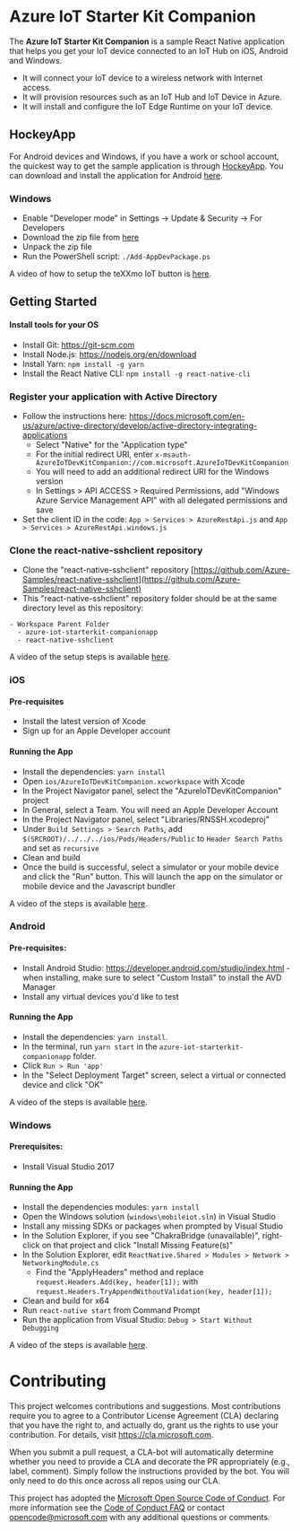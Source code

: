 #  Azure IoT Starter Kit Companion

The **Azure IoT Starter Kit Companion** is a sample React Native application that helps you get your IoT device connected to an IoT Hub on iOS, Android and Windows.

- It will connect your IoT device to a wireless network with Internet access.
- It will provision resources such as an IoT Hub and IoT Device in Azure.
- It will install and configure the IoT Edge Runtime on your IoT device.

## HockeyApp

For Android devices and Windows, if you have a work or school account, the quickest way to get the sample application is through [HockeyApp](https://hockeyapp.net). You can download and install the application for Android [here](https://rink.hockeyapp.net/apps/3f3aff53951843b5889db768287c531a).

### Windows
- Enable "Developer mode" in Settings -> Update & Security -> For Developers
- Download the zip file from [here](https://rink.hockeyapp.net/apps/3d31ebf256d445648f0f2a0855798ece)
- Unpack the zip file
- Run the PowerShell script: `./Add-AppDevPackage.ps`

A video of how to setup the teXXmo IoT button is [here](https://iotcompanionapp.blob.core.windows.net/videos/button_flow.mp4).

## Getting Started

#### Install tools for your OS
- Install Git: https://git-scm.com
- Install Node.js: https://nodejs.org/en/download
- Install Yarn: `npm install -g yarn`
- Install the React Native CLI: `npm install -g react-native-cli`

### Register your application with Active Directory
- Follow the instructions here: https://docs.microsoft.com/en-us/azure/active-directory/develop/active-directory-integrating-applications
  - Select "Native" for the "Application type"
  - For the initial redirect URI, enter `x-msauth-AzureIoTDevKitCompanion://com.microsoft.AzureIoTDevKitCompanion`
  - You will need to add an additional redirect URI for the Windows version
  - In Settings > API ACCESS > Required Permissions, add "Windows Azure Service Management API" with all delegated permissions and save
- Set the client ID in the code: `App > Services > AzureRestApi.js` and `App > Services > AzureRestApi.windows.js`

### Clone the react-native-sshclient repository
- Clone the "react-native-sshclient" repository [https://github.com/Azure-Samples/react-native-sshclient](https://github.com/Azure-Samples/react-native-sshclient)
- This "react-native-sshclient" repository folder should be at the same directory level as this repository:
```
- Workspace Parent Folder
  - azure-iot-starterkit-companionapp
  - react-native-sshclient
```

A video of the setup steps is available [here](https://iotcompanionapp.blob.core.windows.net/videos/checkout.mov).

### iOS

#### Pre-requisites
- Install the latest version of Xcode
- Sign up for an Apple Developer account

#### Running the App
- Install the dependencies: `yarn install`
- Open `ios/AzureIoTDevKitCompanion.xcworkspace` with Xcode
- In the Project Navigator panel, select the "AzureIoTDevKitCompanion" project
- In General, select a Team. You will need an Apple Developer Account
- In the Project Navigator panel, select "Libraries/RNSSH.xcodeproj"
- Under `Build Settings > Search Paths`, add `$(SRCROOT)/../../../ios/Pods/Headers/Public` to `Header Search Paths` and set as `recursive`
- Clean and build
- Once the build is successful, select a simulator or your mobile device and click the "Run" button. This will launch the app on the simulator or mobile device and the Javascript bundler

A video of the steps is available [here](https://iotcompanionapp.blob.core.windows.net/videos/run_ios.mp4).

### Android

#### Pre-requisites:
- Install Android Studio: https://developer.android.com/studio/index.html - when installing, make sure to select "Custom Install" to install the AVD Manager
- Install any virtual devices you'd like to test

#### Running the App
- Install the dependencies: `yarn install`.
- In the terminal, run `yarn start` in the `azure-iot-starterkit-companionapp` folder.
- Click `Run > Run 'app'`
- In the "Select Deployment Target" screen, select a virtual or connected device and click "OK"

A video of the steps is available [here](https://iotcompanionapp.blob.core.windows.net/videos/run_android.mp4).

### Windows

#### Prerequisites:
- Install Visual Studio 2017

#### Running the App
- Install the dependencies modules: `yarn install`
- Open the Windows solution (`windows\mobileiot.sln`) in Visual Studio
- Install any missing SDKs or packages when prompted by Visual Studio
- In the Solution Explorer, if you see "ChakraBridge (unavailable)", right-click on that project and click "Install Missing Feature(s)"
- In the Solution Explorer, edit `ReactNative.Shared > Modules > Network > NetworkingModule.cs`
  - Find the "ApplyHeaders" method and replace `request.Headers.Add(key, header[1]);` with `request.Headers.TryAppendWithoutValidation(key, header[1]);`
- Clean and build for x64
- Run `react-native start` from Command Prompt
- Run the application from Visual Studio: `Debug > Start Without Debugging`

A video of the steps is available [here](https://iotcompanionapp.blob.core.windows.net/videos/run_windows.mp4).


# Contributing

This project welcomes contributions and suggestions.  Most contributions require you to agree to a
Contributor License Agreement (CLA) declaring that you have the right to, and actually do, grant us
the rights to use your contribution. For details, visit https://cla.microsoft.com.

When you submit a pull request, a CLA-bot will automatically determine whether you need to provide
a CLA and decorate the PR appropriately (e.g., label, comment). Simply follow the instructions
provided by the bot. You will only need to do this once across all repos using our CLA.

This project has adopted the [Microsoft Open Source Code of Conduct](https://opensource.microsoft.com/codeofconduct/).
For more information see the [Code of Conduct FAQ](https://opensource.microsoft.com/codeofconduct/faq/) or
contact [opencode@microsoft.com](mailto:opencode@microsoft.com) with any additional questions or comments.
